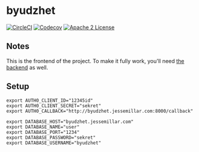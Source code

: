# byudzhet
[![CircleCI](https://img.shields.io/circleci/project/jessemillar/byudzhet.svg)](https://circleci.com/gh/jessemillar/byudzhet) [![Codecov](https://img.shields.io/codecov/c/github/jessemillar/byudzhet.svg)](https://codecov.io/gh/jessemillar/byudzhet) [![Apache 2 License](https://img.shields.io/github/license/mashape/apistatus.svg)](https://raw.githubusercontent.com/jessemillar/byudzhet/master/LICENSE)

## Notes
This is the frontend of the project. To make it fully work, you'll need [the backend](https://github.com/jessemillar/byudzhet-server) as well.

## Setup
```
export AUTH0_CLIENT_ID="12345id"
export AUTH0_CLIENT_SECRET="sekret"
export AUTH0_CALLBACK="http://byudzhet.jessemillar.com:8000/callback"

export DATABASE_HOST="byudzhet.jessemillar.com"
export DATABASE_NAME="user"
export DATABASE_PORT="1234"
export DATABASE_PASSWORD="sekret"
export DATABASE_USERNAME="byudzhet"
```
